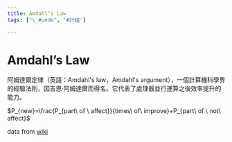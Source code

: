 ```yaml
---
title: Amdahl’s Law
tags: ["\_#undo", '#計組']

---
```


# Amdahl’s Law
阿姆達爾定律（英語：Amdahl's law，Amdahl's argument），一個計算機科學界的經驗法則，因吉恩·阿姆達爾而得名。它代表了處理器並行運算之後效率提升的能力。

$P_{new}=\frac{P_{part\ of \ affect}}{times\ of\ improve}+P_{part\ of \ not\ affect}$ 

data from [wiki](https://zh.wikipedia.org/zh-tw/%E9%98%BF%E5%A7%86%E8%BE%BE%E5%B0%94%E5%AE%9A%E5%BE%8B)
